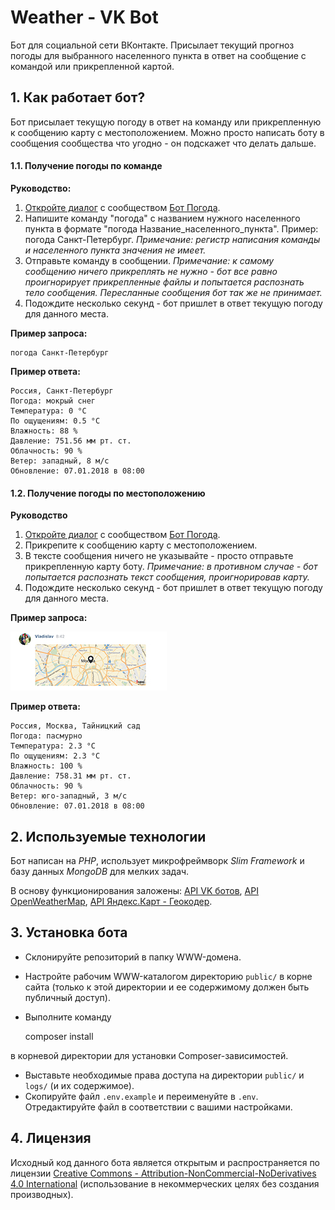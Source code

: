 # Weather - VK Bot
Бот для социальной сети ВКонтакте. Присылает текущий прогноз погоды для выбранного населенного пункта в ответ на сообщение с командой или прикрепленной картой.

## 1. Как работает бот?
Бот присылает текущую погоду в ответ на команду или прикрепленную к сообщению карту с местоположением. Можно просто написать боту в сообщения сообщества что угодно - он подскажет что делать дальше.

#### 1.1. Получение погоды по команде 
**Руководство:**
1. [Откройте диалог](https://vk.me/botpogodka) с сообществом [Бот Погода](https://vk.com/botpogodka).
2. Напишите команду "погода" с названием нужного населенного пункта в формате "погода Название_населенного_пункта". Пример: погода Санкт-Петербург. _Примечание: регистр написания команды и населенного пункта значения не имеет._
3. Отправьте команду в сообщении. _Примечание: к самому сообщению ничего прикреплять не нужно - бот все равно проигнорирует прикрепленные файлы и попытается распознать тело сообщения. Пересланные сообщения бот так же не принимает._
4. Подождите несколько секунд - бот пришлет в ответ текущую погоду для данного места.

**Пример запроса:**

    погода Санкт-Петербург

**Пример ответа:**

    Россия, Санкт-Петербург 
    Погода: мокрый снег 
    Температура: 0 °C 
    По ощущениям: 0.5 °C 
    Влажность: 88 % 
    Давление: 751.56 мм рт. ст. 
    Облачность: 90 % 
    Ветер: западный, 8 м/c 
    Обновление: 07.01.2018 в 08:00

#### 1.2. Получение погоды по местоположению
**Руководство**
1. [Откройте диалог](https://vk.me/botpogodka) с сообществом [Бот Погода](https://vk.com/botpogodka).
2. Прикрепите к сообщению карту с местоположением.
3. В тексте сообщения ничего не указывайте - просто отправьте прикрепленную карту боту. _Примечание: в противном случае - бот попытается распознать текст сообщения, проигнорировав карту._
4. Подождите несколько секунд - бот пришлет в ответ текущую погоду для данного места.

**Пример запроса:**

![alt text](/public/images/map.jpg)

**Пример ответа:**

    Россия, Москва, Тайницкий сад 
    Погода: пасмурно 
    Температура: 2.3 °C 
    По ощущениям: 2.3 °C 
    Влажность: 100 % 
    Давление: 758.31 мм рт. ст. 
    Облачность: 90 % 
    Ветер: юго-западный, 3 м/c 
    Обновление: 07.01.2018 в 08:00
    
## 2. Используемые технологии
Бот написан на _PHP_, использует микрофреймворк _Slim Framework_ и базу данных _MongoDB_ для мелких задач.

В основу функционирования заложены: [API VK ботов](https://vk.com/dev/bots_docs), [API OpenWeatherMap](http://openweathermap.org/api), [API Яндекс.Карт - Геокодер](https://tech.yandex.ru/maps/geocoder/).

## 3. Установка бота
* Склонируйте репозиторий в папку WWW-домена.
* Настройте рабочим WWW-каталогом директорию `public/` в корне сайта (только к этой директории и ее содержимому должен быть публичный доступ).
* Выполните команду


    composer install

в корневой директории для установки Composer-зависимостей.
* Выставьте необходимые права доступа на директории `public/` и `logs/` (и их содержимое).
* Скопируйте файл `.env.example` и переименуйте в `.env`. Отредактируйте файл в соответствии с вашими настройками.

## 4. Лицензия
Исходный код данного бота является открытым и распространяется по лицензии [Creative Commons - Attribution-NonCommercial-NoDerivatives 4.0 International](LICENSE.md) (использование в некоммерческих целях без создания производных).